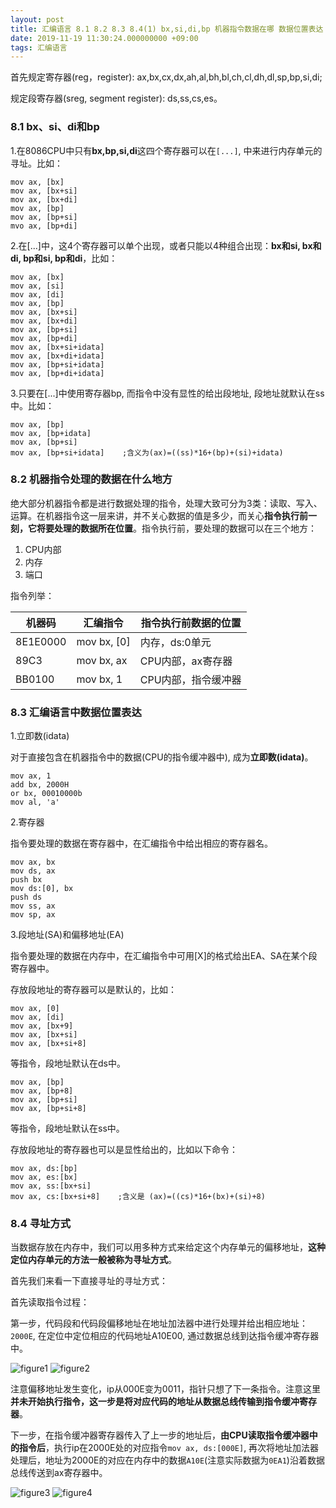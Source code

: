 ```yaml
---
layout: post
title: 汇编语言 8.1 8.2 8.3 8.4(1) bx,si,di,bp 机器指令数据在哪 数据位置表达 寻址方式(1)直接寻址
date: 2019-11-19 11:30:24.000000000 +09:00
tags: 汇编语言
---
```


首先规定寄存器(reg，register): ax,bx,cx,dx,ah,al,bh,bl,ch,cl,dh,dl,sp,bp,si,di;

规定段寄存器(sreg, segment register): ds,ss,cs,es。

### 8.1 bx、si、di和bp

1.在8086CPU中只有**bx,bp,si,di**这四个寄存器可以在`[...]`, 中来进行内存单元的寻址。比如：

```x86asm
mov ax, [bx]
mov ax, [bx+si]
mov ax, [bx+di]
mov ax, [bp]
mov ax, [bp+si]
mvo ax, [bp+di]
```

2.在[...]中，这4个寄存器可以单个出现，或者只能以4种组合出现：**bx和si, bx和di, bp和si, bp和di**，比如：

```x86asm
mov ax, [bx]
mov ax, [si]
mov ax, [di]
mov ax, [bp]
mov ax, [bx+si]
mov ax, [bx+di]
mov ax, [bp+si]
mov ax, [bp+di]
mov ax, [bx+si+idata]
mov ax, [bx+di+idata]
mov ax, [bp+si+idata]
mov ax, [bp+di+idata]
```

3.只要在[...]中使用寄存器bp, 而指令中没有显性的给出段地址, 段地址就默认在ss中。比如：

```x86asm
mov ax, [bp]
mov ax, [bp+idata]
mov ax, [bp+si]
mov ax, [bp+si+idata]    ;含义为(ax)=((ss)*16+(bp)+(si)+idata)
```

### 8.2 机器指令处理的数据在什么地方

绝大部分机器指令都是进行数据处理的指令，处理大致可分为3类：读取、写入、运算。在机器指令这一层来讲，并不关心数据的值是多少，而关心**指令执行前一刻，它将要处理的数据所在位置**。指令执行前，要处理的数据可以在三个地方：

1. CPU内部
2. 内存
3. 端口

指令列举：

| 机器码   | 汇编指令    | 指令执行前数据的位置 |
|----------|-------------|----------------------|
| 8E1E0000 | mov bx, [0] | 内存，ds:0单元       |
| 89C3     | mov bx, ax  | CPU内部，ax寄存器    |
| BB0100   | mov bx, 1   | CPU内部，指令缓冲器  |

### 8.3 汇编语言中数据位置表达

1.立即数(idata)

对于直接包含在机器指令中的数据(CPU的指令缓冲器中), 成为**立即数(idata)**。

```x86asm
mov ax, 1
add bx, 2000H
or bx, 00010000b
mov al, 'a'
```
2.寄存器

指令要处理的数据在寄存器中，在汇编指令中给出相应的寄存器名。

```x86asm
mov ax, bx
mov ds, ax
push bx
mov ds:[0], bx
push ds
mov ss, ax
mov sp, ax
```

3.段地址(SA)和偏移地址(EA)

指令要处理的数据在内存中，在汇编指令中可用[X]的格式给出EA、SA在某个段寄存器中。

存放段地址的寄存器可以是默认的，比如：

```x86asm
mov ax, [0]
mov ax, [di]
mov ax, [bx+9]
mov ax, [bx+si]
mov ax, [bx+si+8]
```
等指令，段地址默认在ds中。

```x86asm
mov ax, [bp]
mov ax, [bp+8]
mov ax, [bp+si]
mov ax, [bp+si+8]
```
等指令，段地址默认在ss中。

存放段地址的寄存器也可以是显性给出的，比如以下命令：

```x86asm
mov ax, ds:[bp]
mov ax, es:[bx]
mov ax, ss:[bx+si]
mov ax, cs:[bx+si+8]    ;含义是 (ax)=((cs)*16+(bx)+(si)+8)
```
### 8.4 寻址方式

当数据存放在内存中，我们可以用多种方式来给定这个内存单元的偏移地址，**这种定位内存单元的方法一般被称为寻址方式**。

首先我们来看一下直接寻址的寻址方式：

首先读取指令过程：

第一步，代码段和代码段偏移地址在地址加法器中进行处理并给出相应地址：`2000E`, 在定位中定位相应的代码地址A10E00, 通过数据总线到达指令缓冲寄存器中。

![figure1](/assets/201911/2019-11-19_11-25-01.png)
![figure2](/assets/201911/2019-11-19_11-26-02.png)

注意偏移地址发生变化，ip从000E变为0011，指针只想了下一条指令。注意这里**并未开始执行指令，这一步是将对应代码的地址从数据总线传输到指令缓冲寄存器**。

下一步，在指令缓冲器寄存器传入了上一步的地址后，**由CPU读取指令缓冲器中的指令后**，执行ip在2000E处的对应指令`mov ax, ds:[000E]`, 再次将地址加法器处理后，地址为2000E的对应在内存中的数据`A10E`(注意实际数据为`0EA1`)沿着数据总线传送到ax寄存器中。

![figure3](/assets/201911/2019-11-19_11-27-44.png)
![figure4](/assets/201911/2019-11-19_11-27-58.png)





